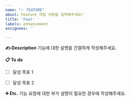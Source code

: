 ```yaml
---
name: "✅ FEATURE"
about: Feature 작업 사항을 입력해주세요!
title: 'Feat: '
labels: enhancement
assignees: ''

---
```


**✍ Description**
기능에 대한 설명을 간결하게 작성해주세요.

**📋 To do**
- [ ] 달성 목표 1
- [ ] 달성 목표 2


**➕ Etc.**
기능 요청에 대한 부가 설명이 필요한 경우에 작성해주세요.